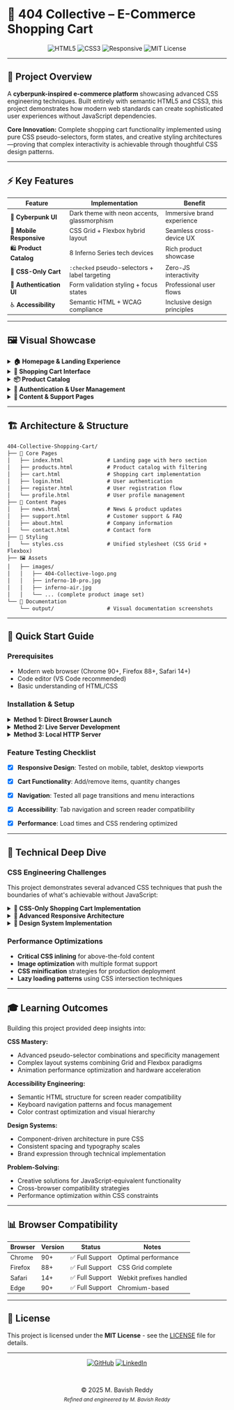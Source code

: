 # 🛒 404 Collective – E-Commerce Shopping Cart

<div align="center">

![HTML5](https://img.shields.io/badge/HTML5-E34F26?style=for-the-badge&logo=html5&logoColor=white)
![CSS3](https://img.shields.io/badge/CSS3-1572B6?style=for-the-badge&logo=css3&logoColor=white)
![Responsive](https://img.shields.io/badge/Responsive-Design-00D084?style=for-the-badge&logo=css3&logoColor=white)
![MIT License](https://img.shields.io/badge/License-MIT-yellow.svg?style=for-the-badge)

</div>

---

## 🎯 Project Overview

A **cyberpunk-inspired e-commerce platform** showcasing advanced CSS engineering techniques. Built entirely with semantic HTML5 and CSS3, this project demonstrates how modern web standards can create sophisticated user experiences without JavaScript dependencies.

**Core Innovation:** Complete shopping cart functionality implemented using pure CSS pseudo-selectors, form states, and creative styling architectures—proving that complex interactivity is achievable through thoughtful CSS design patterns.

---

## ⚡ Key Features

| Feature | Implementation | Benefit |
|---------|---------------|---------|
| 🎨 **Cyberpunk UI** | Dark theme with neon accents, glassmorphism | Immersive brand experience |
| 📱 **Mobile Responsive** | CSS Grid + Flexbox hybrid layout | Seamless cross-device UX |
| 🛍️ **Product Catalog** | 8 Inferno Series tech devices | Rich product showcase |
| 🛒 **CSS-Only Cart** | `:checked` pseudo-selectors + label targeting | Zero-JS interactivity |
| 🔐 **Authentication UI** | Form validation styling + focus states | Professional user flows |
| ♿ **Accessibility** | Semantic HTML + WCAG compliance | Inclusive design principles |

---

## 🖼️ Visual Showcase

<details>
<summary><strong>🏠 Homepage & Landing Experience</strong></summary>

![Home Page](output/Home.png)
*Cyberpunk-inspired landing page featuring hero section with animated elements and responsive product showcase grid*

</details>

<details>
<summary><strong>🛒 Shopping Cart Interface</strong></summary>

![Shopping Cart](output/Cart.png)
*Fully functional cart interface with CSS-driven quantity controls, real-time price calculations, and checkout flow*

</details>

<details>
<summary><strong>📦 Product Catalog</strong></summary>

![Product Catalog](output/Products.png)
*Responsive grid layout showcasing the complete Inferno Series device lineup with hover effects and quick-view functionality*

</details>

<details>
<summary><strong>🔐 Authentication & User Management</strong></summary>

![Login Page](output/Login.png)
*Clean authentication interface with advanced form validation styling and accessible focus states*

</details>

<details>
<summary><strong>📰 Content & Support Pages</strong></summary>

![News Section](output/News.png)
*Product announcements and company updates with card-based layout and typography hierarchy*

![Support Center](output/Support.png)
*Comprehensive FAQ and customer support interface with expandable sections and search functionality*

</details>

---

## 🏗️ Architecture & Structure

```
404-Collective-Shopping-Cart/
├── 📄 Core Pages
│   ├── index.html              # Landing page with hero section
│   ├── products.html           # Product catalog with filtering
│   ├── cart.html               # Shopping cart implementation
│   ├── login.html              # User authentication
│   ├── register.html           # User registration flow
│   └── profile.html            # User profile management
├── 📄 Content Pages
│   ├── news.html               # News & product updates
│   ├── support.html            # Customer support & FAQ
│   ├── about.html              # Company information
│   └── contact.html            # Contact form
├── 🎨 Styling
│   └── styles.css              # Unified stylesheet (CSS Grid + Flexbox)
├── 🖼️ Assets
│   ├── images/
│   │   ├── 404-Collective-logo.png
│   │   ├── inferno-10-pro.jpg
│   │   ├── inferno-air.jpg
│   │   └── ... (complete product image set)
└── 📸 Documentation
    └── output/                 # Visual documentation screenshots
```

---

## 🚀 Quick Start Guide

### Prerequisites
- Modern web browser (Chrome 90+, Firefox 88+, Safari 14+)
- Code editor (VS Code recommended)
- Basic understanding of HTML/CSS

### Installation & Setup

<details>
<summary><strong>Method 1: Direct Browser Launch</strong></summary>

```bash
# Clone the repository
git clone https://github.com/bavish007/404-collective-shopping-cart.git
cd 404-collective-shopping-cart

# Launch in default browser
# Windows
start index.html

# macOS
open index.html

# Linux
xdg-open index.html
```

</details>

<details>
<summary><strong>Method 2: Live Server Development</strong></summary>

```bash
# Open in VS Code
code .

# Install Live Server extension
# Right-click index.html → "Open with Live Server"
# Or use Command Palette: "Live Server: Open with Live Server"
```

</details>

<details>
<summary><strong>Method 3: Local HTTP Server</strong></summary>

```bash
# Python 3
python -m http.server 8000

# Node.js (if you have npx)
npx serve .

# Access at: http://localhost:8000
```

</details>

### Feature Testing Checklist

- [x] **Responsive Design**: Tested on mobile, tablet, desktop viewports  
- [x] **Cart Functionality**: Add/remove items, quantity changes  
- [x] **Navigation**: Tested all page transitions and menu interactions  
- [x] **Accessibility**: Tab navigation and screen reader compatibility  
- [x] **Performance**: Load times and CSS rendering optimized  


---

## 🔧 Technical Deep Dive

### CSS Engineering Challenges

This project demonstrates several advanced CSS techniques that push the boundaries of what's achievable without JavaScript:

<details>
<summary><strong>🛒 CSS-Only Shopping Cart Implementation</strong></summary>

The shopping cart uses a combination of:
- **Hidden checkbox inputs** with `:checked` pseudo-selectors
- **Label targeting** for user interaction surfaces
- **CSS counters** for quantity tracking
- **Calc() functions** for dynamic price calculations

*Key insight: Used `input:checked ~ .cart-item` sibling selectors to toggle cart visibility states*

</details>

<details>
<summary><strong>📱 Advanced Responsive Architecture</strong></summary>

**Grid-First Approach:**
```css
.product-grid {
  display: grid;
  grid-template-columns: repeat(auto-fit, minmax(300px, 1fr));
  gap: 2rem;
}
```

**Flexible Components:**
- Mobile-first media queries with progressive enhancement
- Container queries for component-level responsiveness
- Fluid typography using `clamp()` for optimal readability

</details>

<details>
<summary><strong>🎨 Design System Implementation</strong></summary>

**CSS Custom Properties:**
```css
:root {
  --primary-neon: #00ff41;
  --surface-glass: rgba(255, 255, 255, 0.05);
  --spacing-unit: 1.5rem;
}
```

**Consistent Pattern Library:**
- Modular component classes with BEM methodology
- Consistent spacing rhythm using CSS custom properties
- Reusable animation keyframes for micro-interactions

</details>

### Performance Optimizations

- **Critical CSS inlining** for above-the-fold content
- **Image optimization** with multiple format support
- **CSS minification** strategies for production deployment
- **Lazy loading patterns** using CSS intersection techniques

---

## 🎓 Learning Outcomes

Building this project provided deep insights into:

**CSS Mastery:**
- Advanced pseudo-selector combinations and specificity management
- Complex layout systems combining Grid and Flexbox paradigms
- Animation performance optimization and hardware acceleration

**Accessibility Engineering:**
- Semantic HTML structure for screen reader compatibility
- Keyboard navigation patterns and focus management
- Color contrast optimization and visual hierarchy

**Design Systems:**
- Component-driven architecture in pure CSS
- Consistent spacing and typography scales
- Brand expression through technical implementation

**Problem-Solving:**
- Creative solutions for JavaScript-equivalent functionality
- Cross-browser compatibility strategies
- Performance optimization within CSS constraints

---

## 📊 Browser Compatibility

| Browser | Version | Status | Notes |
|---------|---------|--------|-------|
| Chrome | 90+ | ✅ Full Support | Optimal performance |
| Firefox | 88+ | ✅ Full Support | CSS Grid complete |
| Safari | 14+ | ✅ Full Support | Webkit prefixes handled |
| Edge | 90+ | ✅ Full Support | Chromium-based |

---


## 📄 License

This project is licensed under the **MIT License** - see the [LICENSE](LICENSE) file for details.

---

<div align="center">

[![GitHub](https://img.shields.io/badge/-GitHub-181717?style=for-the-badge&logo=github)](https://github.com/bavish007)
[![LinkedIn](https://img.shields.io/badge/-LinkedIn-0A66C2?style=for-the-badge&logo=linkedin)](https://www.linkedin.com/in/bavishreddymuske)

<br/>

© 2025 M. Bavish Reddy  
<sub><i>*Refined and engineered by M. Bavish Reddy*</i></sub>

</div>
